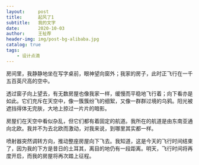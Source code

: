 ```yaml
---
layout:     post
title:      起风了1
subtitle:   我的文字
date:       2020-10-03
author:     王祉荐
header-img: img/post-bg-alibaba.jpg
catalog: true
tags:
    - 设计点滴
---
```


  房间里，我静静地坐在写字桌前，眼神望向窗外；我家的房子，此时正飞行在一千五百英尺高的空中。

  透过窗子向上望去，有无数房屋也像我家一样，缓慢而平稳地飞行着；向下看亦是如此。它们充斥在天空中，像一簇簇纷飞的细絮，又像一群群过境的乌鸦。阳光被遮挡得体无完肤，大地上掠过一片片的暗影。

  房屋们在天空中看似杂乱，但它们都有着固定的航道。我所在的航道是由东南亚通向北欧。我并不为去北欧而激动，对我来说，到哪里其实都一样。

  喷射器突然调转方向，推动整座房屋向下飞去。我知道，这是今天的飞行时间结束了，因为我的下方是昔日的土耳其，离目的地仍有一段距离。明天，飞行时间将再度开启，而我的房屋将再次踏上征程。

